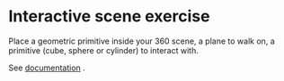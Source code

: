 # Interactive scene exercise

Place a geometric primitive inside your 360 scene, a plane to walk on, a primitive (cube, sphere or cylinder) to interact with.

See [documentation](https://aframe.io/docs/0.9.0/introduction/html-and-primitives.html) .
